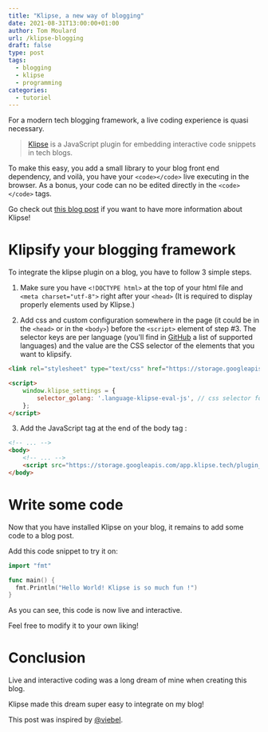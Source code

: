 ```yaml
---
title: "Klipse, a new way of blogging"
date: 2021-08-31T13:00:00+01:00
author: Tom Moulard
url: /klipse-blogging
draft: false
type: post
tags:
  - blogging
  - klipse
  - programming
categories:
  - tutoriel
---
```


For a modern tech blogging framework, a live coding experience is quasi necessary.

> [Klipse](https://github.com/viebel/klipse) is a JavaScript plugin for embedding interactive code snippets in tech blogs.

To make this easy, you add a small library to your blog front end dependency, and voilà, you have your `<code></code>` live executing in the browser.
As a bonus, your code can no be edited directly in the `<code></code>` tags.

Go check out [this blog post](https://blog.klipse.tech/golang/2021/08/29/blog-go.html) if you want to have more information about Klipse!

# Klipsify your blogging framework
To integrate the klipse plugin on a blog, you have to follow 3 simple steps.

 1) Make sure you have `<!DOCTYPE html>` at the top of your html file and `<meta charset="utf-8">` right after your `<head>` (It is required to display properly elements used by Klipse.)

 2) Add css and custom configuration somewhere in the page (it could be in the `<head>` or in the `<body>`) before the `<script>` element of step #3.
The selector keys are per language (you'll find in [GitHub](https://github.com/viebel/klipse#configuration) a list of supported languages) and the value are the CSS selector of the elements that you want to klipsify.

```html
<link rel="stylesheet" type="text/css" href="https://storage.googleapis.com/app.klipse.tech/css/codemirror.css">

<script>
    window.klipse_settings = {
        selector_golang: '.language-klipse-eval-js', // css selector for the html elements you want to klipsify
    };
</script>
```

3) Add the JavaScript tag at the end of the body tag :
```html
<!-- ... -->
<body>
    <!-- ... -->
    <script src="https://storage.googleapis.com/app.klipse.tech/plugin_prod/js/klipse_plugin.min.js"></script>
</body>
```

# Write some code
Now that you have installed Klipse on your blog, it remains to add some code to a blog post.

Add this code snippet to try it on:
```go
import "fmt"

func main() {
  fmt.Println("Hello World! Klipse is so much fun !")
}
```

As you can see, this code is now live and interactive.

Feel free to modify it to your own liking!

# Conclusion
Live and interactive coding was a long dream of mine when creating this blog.

Klipse made this dream super easy to integrate on my blog!

This post was inspired by [@viebel](https://github.com/viebel).

